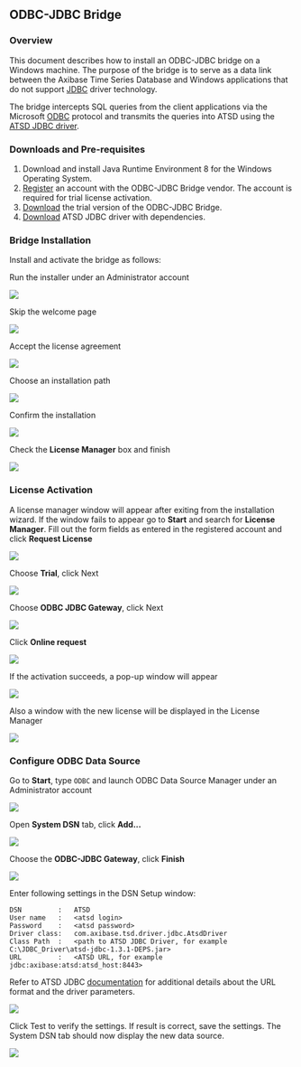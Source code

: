 ## ODBC-JDBC Bridge

### Overview

This document describes how to install an ODBC-JDBC bridge on a Windows machine. The purpose of the bridge is to serve as a data link between the Axibase Time Series Database and Windows applications that do not support [JDBC](https://docs.oracle.com/javase/tutorial/jdbc/overview/) driver technology.

The bridge intercepts SQL queries from the client applications via the Microsoft [ODBC](https://docs.microsoft.com/en-us/sql/odbc/microsoft-open-database-connectivity-odbc) protocol and transmits the queries into ATSD using the [ATSD JDBC driver](https://github.com/axibase/atsd-jdbc).

### Downloads and Pre-requisites

1. Download and install Java Runtime Environment 8 for the Windows Operating System.
2. [Register](http://www.easysoft.com/cgi-bin/account/register.cgi) an account with the ODBC-JDBC Bridge vendor. The account is required for trial license activation.
3. [Download](http://www.easysoft.com/products/data_access/odbc_jdbc_gateway/#section=tab-1) the trial version of the ODBC-JDBC Bridge.
4. [Download](https://github.com/axibase/atsd-jdbc/releases) ATSD JDBC driver with dependencies.

### Bridge Installation

Install and activate the bridge as follows:

  Run the installer under an Administrator account

![](images/easysoft_install_0.PNG)

  Skip the welcome page

![](images/easysoft_install_1.PNG)

  Accept the license agreement

![](images/easysoft_install_2.PNG)

  Choose an installation path

![](images/easysoft_install_3.PNG)

  Confirm the installation

![](images/easysoft_install_4.PNG)

  Check the **License Manager** box and finish

![](images/easysoft_install_5.PNG)

### License Activation

A license manager window will appear after exiting from the installation wizard. If the window fails to appear go to **Start** and search for **License Manager**. Fill out the form fields as entered in the registered account and click **Request License**

![](images/easysoft_activate_1.PNG)

  Choose **Trial**, click Next

![](images/easysoft_activate_2.PNG)

  Choose **ODBC JDBC Gateway**, click Next

![](images/easysoft_activate_3.PNG)

  Click **Online request**

![](images/easysoft_activate_4.PNG)

  If the activation succeeds, a pop-up window will appear

![](images/easysoft_activate_5.PNG)

  Also a window with the new license will be displayed in the License Manager

![](images/easysoft_activate_6.PNG)

### Configure ODBC Data Source

Go to **Start**, type `ODBC` and launch ODBC Data Source Manager under an Administrator account

![](images/ODBC_1.PNG)

Open **System DSN** tab, click **Add...**

![](images/ODBC_2.PNG)

Choose the **ODBC-JDBC Gateway**, click **Finish**

![](images/ODBC_3.PNG)

Enter following settings in the DSN Setup window:

```
DSN         :   ATSD
User name   :   <atsd login>
Password    :   <atsd password>
Driver class:   com.axibase.tsd.driver.jdbc.AtsdDriver
Class Path  :   <path to ATSD JDBC Driver, for example C:\JDBC_Driver\atsd-jdbc-1.3.1-DEPS.jar>
URL         :   <ATSD URL, for example jdbc:axibase:atsd:atsd_host:8443>
```

Refer to ATSD JDBC [documentation](https://github.com/axibase/atsd-jdbc#jdbc-connection-properties-supported-by-driver)  for additional details about the URL format and the driver parameters.

![](images/ODBC_4.PNG)

Click Test to verify the settings. If result is correct, save the settings. The System DSN tab should now display the new data source.

![](images/ODBC_5.PNG)
